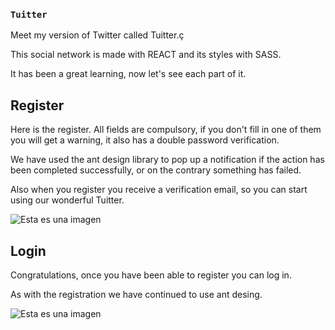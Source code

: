 ### `Tuitter`

Meet my version of Twitter called Tuitter.ç

This social network is made with REACT and its styles with SASS.

It has been a great learning, now let's see each part of it.

## Register

Here is the register.
All fields are compulsory, if you don't fill in one of them you will get a warning, it also has a double password verification.

We have used the ant design library to pop up a notification if the action has been completed successfully, or on the contrary something has failed.

Also when you register you receive a verification email, so you can start using our wonderful Tuitter.


![Esta es una imagen](https://trello.com/1/cards/621cba479ffdb08cef7e4387/attachments/622a8f3766e94f146dad1fac/previews/622a8f3866e94f146dad1fd2/download/Captura_de_pantalla_2022-03-11_a_las_0.15.37.png)


## Login

Congratulations, once you have been able to register you can log in.

As with the registration we have continued to use ant desing.

![Esta es una imagen](https://trello.com/1/cards/621cba479ffdb08cef7e4387/attachments/622a9507a797f7447783587a/previews/622a9508a797f744778358ad/download/Captura_de_pantalla_2022-03-11_a_las_1.16.52.png)
